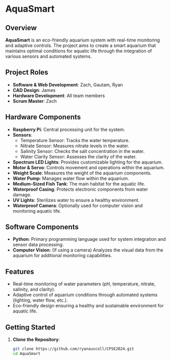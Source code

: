 # AquaSmart

## Overview

**AquaSmart** is an eco-friendly aquarium system with real-time monitoring and adaptive controls. The project aims to create a smart aquarium that maintains optimal conditions for aquatic life through the integration of various sensors and automated systems.

## Project Roles

- **Software & Web Development**: Zach, Gautam, Ryan
- **CAD Design**: James
- **Hardware Development**: All team members
- **Scrum Master**: Zach

## Hardware Components

- **Raspberry Pi**: Central processing unit for the system.
- **Sensors**:
  - Temperature Sensor: Tracks the water temperature.
  - Nitrate Sensor: Measures nitrate levels in the water.
  - Salinity Sensor: Checks the salt concentration in the water.
  - Water Clarity Sensor: Assesses the clarity of the water.
- **Spectrum LED Lights**: Provides customizable lighting for the aquarium.
- **Motor & Servo**: Controls movement and operations within the aquarium.
- **Weight Scale**: Measures the weight of the aquarium components.
- **Water Pump**: Manages water flow within the aquarium.
- **Medium-Sized Fish Tank**: The main habitat for the aquatic life.
- **Waterproof Casing**: Protects electronic components from water damage.
- **UV Lights**: Sterilizes water to ensure a healthy environment.
- **Waterproof Camera**: Optionally used for computer vision and monitoring aquatic life.

## Software Components

- **Python**: Primary programming language used for system integration and sensor data processing.
- **Computer Vision**: (If using a camera) Analyzes the visual data from the aquarium for additional monitoring capabilities.

## Features

- Real-time monitoring of water parameters (pH, temperature, nitrate, salinity, and clarity).
- Adaptive control of aquarium conditions through automated systems (lighting, water flow, etc.).
- Eco-friendly design ensuring a healthy and sustainable environment for aquatic life.

## Getting Started

1. **Clone the Repository**:
   ```bash
   git clone https://github.com/ryanauscoll/CPSE2024.git
   cd AquaSmart
